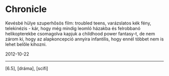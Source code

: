 # Chronicle

Kevésbé hülye szuperhősös film: troubled teens, varázslatos kék fény, telekinézis - kár, hogy még mindig leomló házakba és felrobbanó helikopterekbe csomagolva kapjuk a childhood power fantasy-t, de nem zárom ki, hogy az alapkoncepció annyira infantilis, hogy ennél többet nem is lehet belőle kihozni.

2012-10-22 

----

[6.5], [dráma], [scifi]